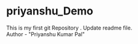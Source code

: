 # priyanshu_Demo
This is my first git Repository . Update readme file.
<br>
Author - "Priyanshu Kumar Pal"

